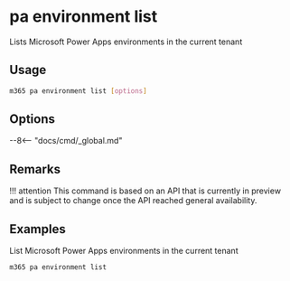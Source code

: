# pa environment list

Lists Microsoft Power Apps environments in the current tenant

## Usage

```sh
m365 pa environment list [options]
```

## Options

--8<-- "docs/cmd/_global.md"

## Remarks

!!! attention
    This command is based on an API that is currently in preview and is subject to change once the API reached general availability.

## Examples

List Microsoft Power Apps environments in the current tenant

```sh
m365 pa environment list
```
